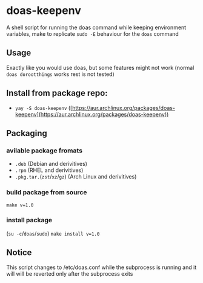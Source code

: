 # doas-keepenv
A shell script for running the doas command while keeping environment variables, make to replicate `sudo -E` behaviour for the `doas` command

## Usage
Exactly like you would use doas, but some features might not work (normal `doas dorootthings` works rest is not tested)

## Install from package repo:
- `yay -S doas-keepenv` ([https://aur.archlinux.org/packages/doas-keepenv](https://aur.archlinux.org/packages/doas-keepenv))

## Packaging

### avilable package fromats
- `.deb` (Debian and derivitives)
- `.rpm` (RHEL and derivitives)
- `.pkg.tar.`(`zst`/`xz`/`gz`) (Arch Linux and derivitives)

### build package from source
`make v=1.0`

### install package
(`su -c`/`doas`/`sudo`) `make install v=1.0`

## Notice
This script changes to /etc/doas.conf while the subprocess is running and it will will be reverted only after the subprocess exits
